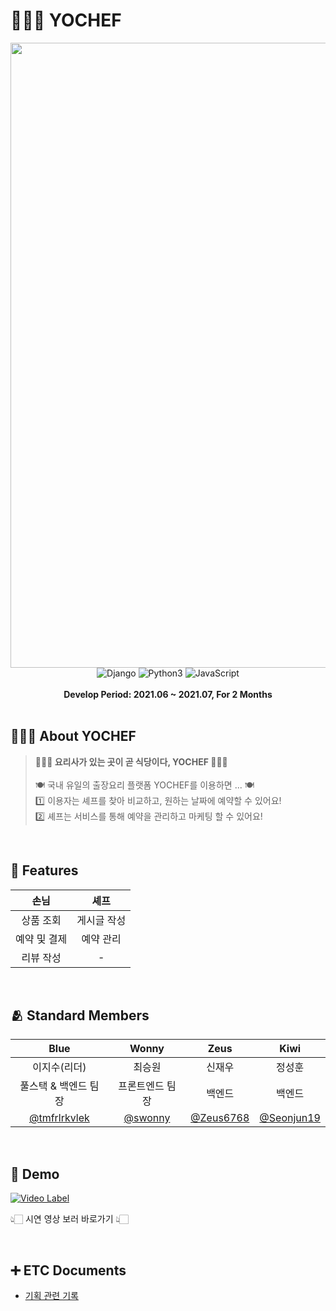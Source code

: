 # 👩🏻‍🍳  YOCHEF 

<img width=1000 src="https://user-images.githubusercontent.com/64150179/167296029-0df6912b-6485-4db3-98fd-e84b6a343e69.png">

<div align="center">
  <img alt="Django" src ="https://img.shields.io/badge/Django-000000?&style=flat&logo=Django&logoColor=092E20">
  <img alt="Python3" src ="https://img.shields.io/badge/Python3-000000?&style=flat&logo=Python&logoColor=3776AB">
  <img alt="JavaScript" src ="https://img.shields.io/badge/JavaScript-000000?&style=flat&logo=JavaScript&logoColor=F7DF1E">
</div>
<br>

<div align="center"><b>Develop Period: 2021.06 ~ 2021.07, For 2 Months</b></div>

<br>

## 💁🏻‍♀️ About YOCHEF

> **👩🏻‍🍳 요리사가 있는 곳이 곧 식당이다, YOCHEF 👩🏻‍🍳**
<br><br>🍽️ 국내 유일의 출장요리 플랫폼 YOCHEF를 이용하면 ... 🍽️
<br>1️⃣ 이용자는 셰프를 찾아 비교하고, 원하는 날짜에 예약할 수 있어요! 
<br>2️⃣ 셰프는 서비스를 통해 예약을 관리하고 마케팅 할 수 있어요!

<br>

## 📌 Features

|손님|셰프|
|:-:|:-:|
|상품 조회|게시글 작성|
|예약 및 결제|예약 관리|
|리뷰 작성|-|


<br>

## 🫂 Standard Members

|Blue|Wonny|Zeus|Kiwi|
|:-:|:-:|:-:|:-:|
|이지수(리더)|최승원|신재우|정성훈|
|풀스택 & 백엔드 팀장|프론트엔드 팀장|백엔드|백엔드|
|[@tmfrlrkvlek](https://www.github.com/tmfrlrkvlek)|[@swonny](https://www.github.com/swonny)|[@Zeus6768](https://www.github.com/Zeus6768)|[@Seonjun19](https://www.github.com/Seonjun19)|

<br>

## 🎥 Demo

[![Video Label](https://user-images.githubusercontent.com/64150179/167297004-85c45c9b-5be7-4180-8d95-7f6cb99fd356.png)](https://www.youtube.com/watch?v=koDiku4jSpg)

👆🏻 시연 영상 보러 바로가기 👆🏻 

<br>

## ➕ ETC Documents

- [기획 관련 기록](https://www.notion.so/a88e1b5a3ff5420cb659482d719eba2b)<br>

